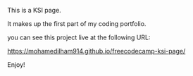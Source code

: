 This is a KSI page.

It makes up the first part of my coding portfolio.

you can see this project live at the following URL:

https://mohamedilham914.github.io/freecodecamp-ksi-page/

Enjoy!
